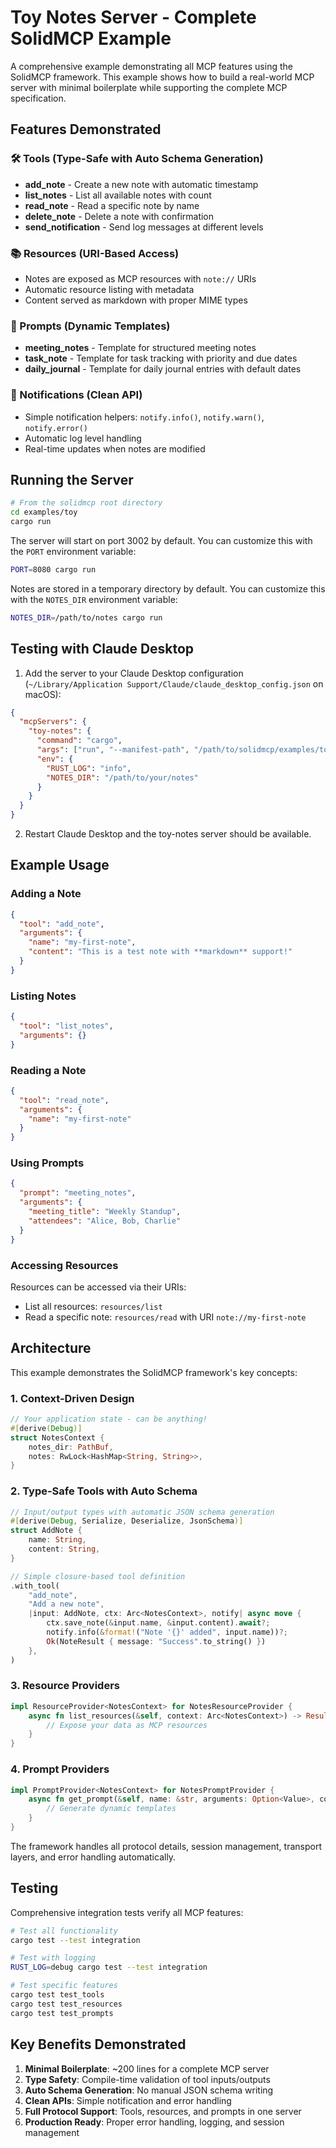 # Toy Notes Server - Complete SolidMCP Example

A comprehensive example demonstrating all MCP features using the SolidMCP framework. This example shows how to build a real-world MCP server with minimal boilerplate while supporting the complete MCP specification.

## Features Demonstrated

### 🛠️ Tools (Type-Safe with Auto Schema Generation)
- **add_note** - Create a new note with automatic timestamp
- **list_notes** - List all available notes with count
- **read_note** - Read a specific note by name
- **delete_note** - Delete a note with confirmation
- **send_notification** - Send log messages at different levels

### 📚 Resources (URI-Based Access)
- Notes are exposed as MCP resources with `note://` URIs
- Automatic resource listing with metadata
- Content served as markdown with proper MIME types

### 📝 Prompts (Dynamic Templates)
- **meeting_notes** - Template for structured meeting notes
- **task_note** - Template for task tracking with priority and due dates
- **daily_journal** - Template for daily journal entries with default dates

### 🔔 Notifications (Clean API)
- Simple notification helpers: `notify.info()`, `notify.warn()`, `notify.error()`
- Automatic log level handling
- Real-time updates when notes are modified

## Running the Server

```bash
# From the solidmcp root directory
cd examples/toy
cargo run
```

The server will start on port 3002 by default. You can customize this with the `PORT` environment variable:

```bash
PORT=8080 cargo run
```

Notes are stored in a temporary directory by default. You can customize this with the `NOTES_DIR` environment variable:

```bash
NOTES_DIR=/path/to/notes cargo run
```

## Testing with Claude Desktop

1. Add the server to your Claude Desktop configuration (`~/Library/Application Support/Claude/claude_desktop_config.json` on macOS):

```json
{
  "mcpServers": {
    "toy-notes": {
      "command": "cargo",
      "args": ["run", "--manifest-path", "/path/to/solidmcp/examples/toy/Cargo.toml"],
      "env": {
        "RUST_LOG": "info",
        "NOTES_DIR": "/path/to/your/notes"
      }
    }
  }
}
```

2. Restart Claude Desktop and the toy-notes server should be available.

## Example Usage

### Adding a Note
```json
{
  "tool": "add_note",
  "arguments": {
    "name": "my-first-note",
    "content": "This is a test note with **markdown** support!"
  }
}
```

### Listing Notes
```json
{
  "tool": "list_notes",
  "arguments": {}
}
```

### Reading a Note
```json
{
  "tool": "read_note",
  "arguments": {
    "name": "my-first-note"
  }
}
```

### Using Prompts
```json
{
  "prompt": "meeting_notes",
  "arguments": {
    "meeting_title": "Weekly Standup",
    "attendees": "Alice, Bob, Charlie"
  }
}
```

### Accessing Resources
Resources can be accessed via their URIs:
- List all resources: `resources/list`
- Read a specific note: `resources/read` with URI `note://my-first-note`

## Architecture

This example demonstrates the SolidMCP framework's key concepts:

### 1. **Context-Driven Design**
```rust
// Your application state - can be anything!
#[derive(Debug)]
struct NotesContext {
    notes_dir: PathBuf,
    notes: RwLock<HashMap<String, String>>,
}
```

### 2. **Type-Safe Tools with Auto Schema**
```rust
// Input/output types with automatic JSON schema generation
#[derive(Debug, Serialize, Deserialize, JsonSchema)]
struct AddNote {
    name: String,
    content: String,
}

// Simple closure-based tool definition
.with_tool(
    "add_note",
    "Add a new note",
    |input: AddNote, ctx: Arc<NotesContext>, notify| async move {
        ctx.save_note(&input.name, &input.content).await?;
        notify.info(&format!("Note '{}' added", input.name))?;
        Ok(NoteResult { message: "Success".to_string() })
    },
)
```

### 3. **Resource Providers**
```rust
impl ResourceProvider<NotesContext> for NotesResourceProvider {
    async fn list_resources(&self, context: Arc<NotesContext>) -> Result<Vec<ResourceInfo>> {
        // Expose your data as MCP resources
    }
}
```

### 4. **Prompt Providers**
```rust
impl PromptProvider<NotesContext> for NotesPromptProvider {
    async fn get_prompt(&self, name: &str, arguments: Option<Value>, context: Arc<NotesContext>) -> Result<PromptContent> {
        // Generate dynamic templates
    }
}
```

The framework handles all protocol details, session management, transport layers, and error handling automatically.

## Testing

Comprehensive integration tests verify all MCP features:

```bash
# Test all functionality
cargo test --test integration

# Test with logging
RUST_LOG=debug cargo test --test integration

# Test specific features
cargo test test_tools
cargo test test_resources  
cargo test test_prompts
```

## Key Benefits Demonstrated

1. **Minimal Boilerplate**: ~200 lines for a complete MCP server
2. **Type Safety**: Compile-time validation of tool inputs/outputs
3. **Auto Schema Generation**: No manual JSON schema writing
4. **Clean APIs**: Simple notification and error handling
5. **Full Protocol Support**: Tools, resources, and prompts in one server
6. **Production Ready**: Proper error handling, logging, and session management